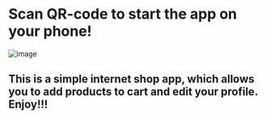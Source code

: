 # Scan QR-code to start the app on your phone!  
![image](https://github.com/user-attachments/assets/bc61e51b-893c-46e6-94fd-9cccaea807bd)  
## This is a simple internet shop app, which allows you to add products to cart and edit your profile. Enjoy!!!
